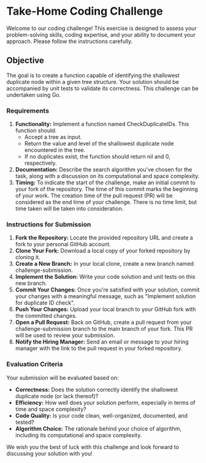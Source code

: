 # Take-Home Coding Challenge

Welcome to our coding challenge! This exercise is designed to assess your problem-solving skills, coding expertise, and your ability to document your approach. Please follow the instructions carefully.

## Objective
The goal is to create a function capable of identifying the shallowest duplicate node within a given tree structure. Your solution should be accompanied by unit tests to validate its correctness. This challenge can be undertaken using Go.

### Requirements
1. **Functionality:** Implement a function named CheckDuplicateIDs. This function should:
    * Accept a tree as input.
    * Return the value and level of the shallowest duplicate node encountered in the tree.
    * If no duplicates exist, the function should return nil and 0, respectively.
2. **Documentation:** Describe the search algorithm you've chosen for the task, along with a discussion on its computational and space complexity.
3. **Timing:** To indicate the start of the challenge, make an initial commit to your fork of the repository. The time of this commit marks the beginning of your work. The creation time of the pull request (PR) will be considered as the end time of your challenge. There is no time limit, but time taken will be taken into consideration.

### Instructions for Submission
1. **Fork the Repository:** Locate the provided repository URL and create a fork to your personal GitHub account.
2. **Clone Your Fork:** Download a local copy of your forked repository by cloning it.
3. **Create a New Branch:** In your local clone, create a new branch named challenge-submission.
4. **Implement the Solution:** Write your code solution and unit tests on this new branch.
5. **Commit Your Changes:** Once you're satisfied with your solution, commit your changes with a meaningful message, such as "Implement solution for duplicate ID check".
6. **Push Your Changes:** Upload your local branch to your GitHub fork with the committed changes.
7. **Open a Pull Request:** Back on GitHub, create a pull request from your challenge-submission branch to the main branch of your fork. This PR will be used to review your submission.
8. **Notify the Hiring Manager:** Send an email or message to your hiring manager with the link to the pull request in your forked repository.

### Evaluation Criteria
Your submission will be evaluated based on:

* **Correctness:** Does the solution correctly identify the shallowest duplicate node (or lack thereof)?
* **Efficiency:** How well does your solution perform, especially in terms of time and space complexity?
* **Code Quality:** Is your code clean, well-organized, documented, and tested?
* **Algorithm Choice:** The rationale behind your choice of algorithm, including its computational and space complexity.

We wish you the best of luck with this challenge and look forward to discussing your solution with you!

